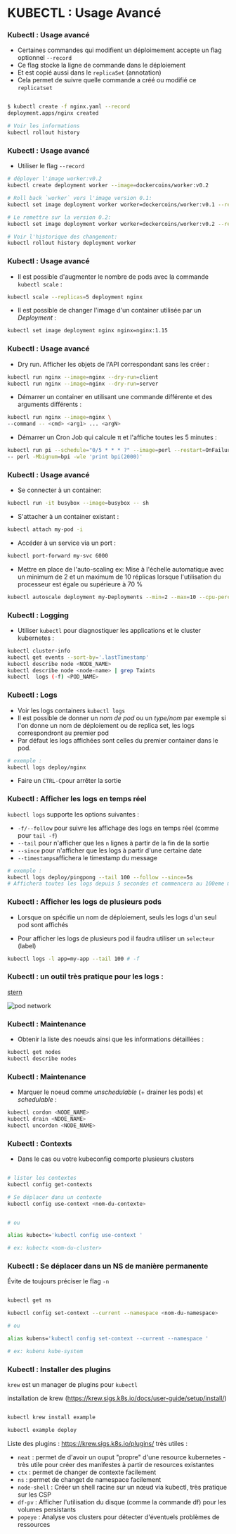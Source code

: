 # KUBECTL : Usage Avancé


### Kubectl : Usage avancé

- Certaines commandes qui modifient un déploimement accepte un flag optionnel `--record`
- Ce flag stocke la ligne de commande dans le déploiement
- Et est copié aussi dans le `replicaSet` (annotation)
- Cela permet de suivre quelle commande a créé ou modifié ce `replicatset`

```bash

$ kubectl create -f nginx.yaml --record
deployment.apps/nginx created

# Voir les informations
kubectl rollout history
```

### Kubectl : Usage avancé

- Utiliser le flag `--record`

```bash
# déployer l'image worker:v0.2
kubectl create deployment worker --image=dockercoins/worker:v0.2

# Roll back `worker` vers l'image version 0.1:
kubectl set image deployment worker worker=dockercoins/worker:v0.1 --record

# Le remettre sur la version 0.2:
kubectl set image deployment worker worker=dockercoins/worker:v0.2 --record

# Voir l'historique des changement:
kubectl rollout history deployment worker
```

### Kubectl : Usage avancé

- Il est possible d'augmenter le nombre de pods avec la commande `kubectl scale` :

```bash
kubectl scale --replicas=5 deployment nginx
```

- Il est possible de changer l'image d'un container utilisée par un _Deployment_ :

```bash
kubectl set image deployment nginx nginx=nginx:1.15
```


### Kubectl : Usage avancé

- Dry run. Afficher les objets de l'API correspondant sans les créer :

```bash
kubectl run nginx --image=nginx --dry-run=client
kubectl run nginx --image=nginx --dry-run=server
```

- Démarrer un container en utilisant une commande différente et des arguments différents :

```bash
kubectl run nginx --image=nginx \
--command -- <cmd> <arg1> ... <argN>
```

- Démarrer un Cron Job qui calcule π et l'affiche toutes les 5 minutes :

```bash
kubectl run pi --schedule="0/5 * * * ?" --image=perl --restart=OnFailure \
-- perl -Mbignum=bpi -wle 'print bpi(2000)'
```

### Kubectl : Usage avancé

- Se connecter à un container:

```bash
kubectl run -it busybox --image=busybox -- sh
```

- S'attacher à un container existant :

```bash
kubectl attach my-pod -i
```

- Accéder à un service via un port :

```bash
kubectl port-forward my-svc 6000
```

- Mettre en place de l'auto-scaling
ex: Mise à l'échelle automatique avec un minimum de 2 et un maximum de 10 réplicas lorsque l'utilisation du processeur est égale ou supérieure à 70 %


```bash
kubectl autoscale deployment my-Deployments --min=2 --max=10 --cpu-percent=70  
```


### Kubectl : Logging

- Utiliser `kubectl` pour diagnostiquer les applications et le cluster kubernetes :

```bash
kubectl cluster-info
kubectl get events --sort-by='.lastTimestamp'
kubectl describe node <NODE_NAME>
kubectl describe node <node-name> | grep Taints
kubectl  logs (-f) <POD_NAME>
```


### Kubectl : Logs 

- Voir les logs containers `kubectl logs`
- Il est possible de donner un _nom de pod_ ou un _type/nom_
  par exemple si l'on donne un nom de déploiement ou de replica set, les logs correspondront au premier pod
- Par défaut les logs affichées sont celles du premier container dans le pod. 

```bash
# exemple :
kubectl logs deploy/nginx
```

- Faire un `CTRL-C`pour arrêter la sortie

### Kubectl : Afficher les logs en temps réel 

`kubectl logs` supporte les options suivantes :
   - `-f/--follow` pour suivre les affichage des logs en temps réel (comme pour `tail -f`)
   - `--tail` pour n'afficher que les `n` lignes à partir de la fin de la sortie
   - `--since` pour n'afficher que les logs à partir d'une certaine date
   - `--timestamps`affichera le timestamp du message

```bash
# exemple :
kubectl logs deploy/pingpong --tail 100 --follow --since=5s
# Affichera toutes les logs depuis 5 secondes et commencera au 100eme messages et continuera l'affichage des nouveaux messages
```

### Kubectl : Afficher les logs de plusieurs pods

- Lorsque on spécifie un nom de déploiement, seuls les logs d'un seul pod sont affichés

- Pour afficher les logs de plusieurs pod il faudra utiliser un `selecteur` (label)

```bash
kubectl logs -l app=my-app --tail 100 # -f 
```

### Kubectl : un outil très pratique pour les logs : 

[stern](https://github.com/wercker/stern)

![pod network](images/stern-1.png)

### Kubectl : Maintenance

- Obtenir la liste des noeuds ainsi que les informations détaillées :

```bash
kubectl get nodes
kubectl describe nodes
```

### Kubectl : Maintenance

- Marquer le noeud comme _unschedulable_ (+ drainer les pods) et _schedulable_ :

```bash
kubectl cordon <NODE_NAME>
kubectl drain <NDOE_NAME>
kubectl uncordon <NODE_NAME>
```

### Kubectl : Contexts

- Dans le cas ou votre kubeconfig comporte plusieurs clusters

```bash

# lister les contextes
kubectl config get-contexts

# Se déplacer dans un contexte 
kubectl config use-context <nom-du-contexte>


# ou

alias kubectx='kubectl config use-context '

# ex: kubectx <nom-du-cluster>

```

### Kubectl : Se déplacer dans un NS de manière permanente

Évite de toujours préciser le flag `-n`

```bash

kubectl get ns

kubectl config set-context --current --namespace <nom-du-namespace>

# ou

alias kubens='kubectl config set-context --current --namespace '

# ex: kubens kube-system 

```

### Kubectl : Installer des plugins 

`krew` est un manager de plugins pour `kubectl`

installation de krew (<https://krew.sigs.k8s.io/docs/user-guide/setup/install/>)


```bash

kubectl krew install example

kubectl example deploy

```

Liste des plugins : <https://krew.sigs.k8s.io/plugins/> très utiles  :

- `neat` : permet de d'avoir un ouput "propre" d'une resource kubernetes - très utile pour créer des manifestes à partir de resources existantes
- `ctx` : permet de changer de contexte facilement
- `ns` : permet de changet de namespace facilement
- `node-shell` : Créer un shell racine sur un nœud via kubectl, très pratique sur les CSP
- `df-pv` : Afficher l'utilisation du disque (comme la commande df) pour les volumes persistants
- `popeye` : Analyse vos clusters pour détecter d'éventuels problèmes de ressources
  
  
